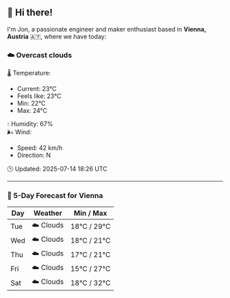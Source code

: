 ## 👋 Hi there!

I'm Jon, a passionate engineer and maker enthusiast based in **Vienna, Austria** 🇦🇹, where we have today:

### ☁️ Overcast clouds 

🌡️ Temperature: 
* Current: 23°C
* Feels like: 23°C
* Min: 22°C 
* Max: 24°C  

💧 Humidity: 67%  
🌬️ Wind: 
* Speed: 42 km/h 
* Direction: N  

🕒 Updated: 2025-07-14 18:26 UTC

---

### 📅 5-Day Forecast for Vienna

| Day | Weather | Min / Max |
|-----|---------|------------|
| Tue | ☁️ Clouds | 18°C / 29°C |
| Wed | ☁️ Clouds | 18°C / 21°C |
| Thu | ☁️ Clouds | 17°C / 21°C |
| Fri | ☁️ Clouds | 15°C / 27°C |
| Sat | ☁️ Clouds | 18°C / 32°C |
